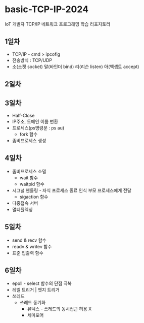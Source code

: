 # basic-TCP-IP-2024
IoT 개발자 TCP/IP 네트워크 프로그래밍 학습 리포지토리

## 1일차
- TCP/IP - cmd > ipcofig
- 전송방식 : TCP/UDP
- 소(소켓 socket) 말(바인더 bind) 리(리슨 listen) 아(엑셉트 accept)

## 2일차

## 3일차
- Half-Close
- IP주소, 도메인 이름 변환
- 프로세스(ps명령문 : ps au)
    - fork 함수 
- 좀비프로세스 생성

## 4일차
- 좀비프로세스 소멸
    - wait 함수
    - waitpid 함수
- 시그널 핸들링 - 자식 프로세스 종료 인식 부모 프로세스에게 전달
    - sigaction 함수
- 다중접속 서버
- 멀티플렉싱

## 5일차
- send & recv 함수
- readv & writev 함수
- 표준 입출력 함수

## 6일차
- epoll - select 함수의 단점 극복
- 레벨 트리거 | 엣지 트리거
- 쓰레드 
    - 쓰레드 동기화
        - 뮤텍스 - 쓰레드의 동시접근 허용 X
        - 세마포어
